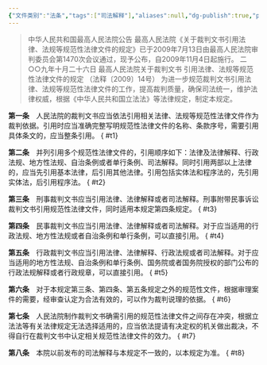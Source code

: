 ```yaml
---
{"文件类别":"法条","tags":["司法解释"],"aliases":null,"dg-publish":true,"permalink":"/法条/司法解释/最高人民法院关于裁判文书引用法律、法规等规范性法律文件的规定/","dgPassFrontmatter":true,"noteIcon":"","created":"2024-07-09T10:37:54.962+08:00","updated":"2024-09-30T11:17:22.321+08:00"}
---
```



>中华人民共和国最高人民法院公告
最高人民法院《关于裁判文书引用法律、法规等规范性法律文件的规定》已于2009年7月13日由最高人民法院审判委员会第1470次会议通过，现予公布，自2009年11月4日起施行。
二○○九年十月二十六日
最高人民法院关于裁判文书
引用法律、法规等规范性法律文件的规定
（法释〔2009〕14号）
为进一步规范裁判文书引用法律、法规等规范性法律文件的工作，提高裁判质量，确保司法统一，维护法律权威，根据《中华人民共和国立法法》等法律规定，制定本规定。

**第一条**　人民法院的裁判文书应当依法引用相关法律、法规等规范性法律文件作为裁判依据。引用时应当准确完整写明规范性法律文件的名称、条款序号，需要引用具体条文的，应当整条引用。
{ #t1}


**第二条**　并列引用多个规范性法律文件的，引用顺序如下：法律及法律解释、行政法规、地方性法规、自治条例或者单行条例、司法解释。同时引用两部以上法律的，应当先引用基本法律，后引用其他法律。引用包括实体法和程序法的，先引用实体法，后引用程序法。
{ #t2}


**第三条**　刑事裁判文书应当引用法律、法律解释或者司法解释。刑事附带民事诉讼裁判文书引用规范性法律文件，同时适用本规定第四条规定。
{ #t3}


**第四条**　民事裁判文书应当引用法律、法律解释或者司法解释。对于应当适用的行政法规、地方性法规或者自治条例和单行条例，可以直接引用。
{ #t4}


**第五条**　行政裁判文书应当引用法律、法律解释、行政法规或者司法解释。对于应当适用的地方性法规、自治条例和单行条例、国务院或者国务院授权的部门公布的行政法规解释或者行政规章，可以直接引用。
{ #t5}


**第六条**　对于本规定第三条、第四条、第五条规定之外的规范性文件，根据审理案件的需要，经审查认定为合法有效的，可以作为裁判说理的依据。
{ #t6}


**第七条**　人民法院制作裁判文书确需引用的规范性法律文件之间存在冲突，根据立法法等有关法律规定无法选择适用的，应当依法提请有决定权的机关做出裁决，不得自行在裁判文书中认定相关规范性法律文件的效力。
{ #t7}


**第八条**　本院以前发布的司法解释与本规定不一致的，以本规定为准。
{ #t8}
